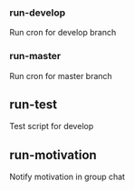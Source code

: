 ### run-develop
Run cron for develop branch

### run-master
Run cron for master branch

## run-test
Test script for develop

## run-motivation
Notify motivation in group chat